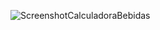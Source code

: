![ScreenshotCalculadoraBebidas](https://github.com/jessivanjunior/CalculadoraDeBebidas/assets/16084092/5da0f00e-3cac-4cc2-8c76-2e5e8830df83)
